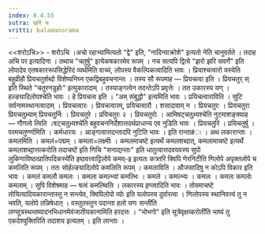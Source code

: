```yaml
---
index: 8.4.55
sutra: खरि च
vritti: balamanorama
---
```


<<शरोऽचि>> - शरोऽचि ।अचो रहाभ्या॑मित्यतो "द्वे" इति, "नादिन्याक्रोशे" इत्यतो नेति चानुवर्तते । तदाह अचि पर इत्यादिना । तथाच "चतुर्षु" इत्येकषकारमेव रूपम् । नच सत्यपि द्वित्वे "झरो झरि सवर्णे" इति लोपादेव एतषकाररूपसिद्धेरिदं व्यर्थमिति वाच्यं, लोपस्य वैकल्पिकत्वादिति भावः । प्रियाश्चत्वारो यस्येति बहुव्रीहौ प्रियचतुर्शब्दो विशेष्यनिघ्न एकद्विबहुवचनान्तः । तस्य सौ रूपमाह — प्रियचत्वा इति । प्रियचतुर् स् इति स्थिते "चतुरनडुहोः" इत्युकारादाम् । तस्याङ्गत्वेन तदन्तेऽपि प्रवृत्तेः । तत उकारस्य यण् । हल्ङ्यादिलोपश्चेति भावः । हे प्रियचत्व इति । "अम् संबुद्धौ" इत्यमिति भावः । प्रयिचत्वाराविति । सुटि सर्वनामस्थानत्वादाम् । प्रियचत्वारः । प्रियचत्वारम्, प्रयिचत्वारौ । शसादावाम् न । प्रियचतुरः । प्रियचतुरा प्रियचतुभ्र्याम् प्रियचतुर्भिः । प्रियचतुरे । प्रयिचतुरः २ । प्रियचतुरोः । आमिषट्चतुभ्र्यश्चे॑ति नुटमाशङ्क्याह — गौणत्वे त्विति ।षट्चतुभ्र्यश्चे॑ति बहुवचननिर्देशात्तदर्थप्राधान्य एव नुडिति भावः । प्रियचतुरि । प्रयिचतुर्षु । परमचतुर्ण्णामिति । कर्मधारयः । आङ्गत्वात्तदन्तादपि नुटिति भावः । इति रान्ता#ः । अथ लकारान्ताः । कमलमिति । कमलं=पद्मम् । कमला=लक्ष्मीः । कमलमाचष्टे इत्यर्थे कमलशब्दात्, कमलामाचष्टे इत्यर्थे कमलाशब्दा॒त्तत्करोति तदाचष्टे॑ इति णिचि "सनाद्यन्ताः" इति धातुत्वात्तदवयवस्य सुपो लुकिणाविष्ठत्प्रातिपदिकस्ये॑ति इष्ठवत्त्वाट्टिलोपे कमव्-इ इत्यतः कत्र्तरि क्विपि णेरनिटीति णिलोपे अपृक्तलोपे च कमलिति रूपम् । ततः सोर्हल्ङ्यादिलोपे कमलिति रूपम् । कमलाविति । औजसादिषु न कोऽपि विकार इति भावः । कमलं कमलौ कमलः । कमला कमल्भ्यां कमल्भिः । कमले । कमल्भ्यः । कमलः । कमलः कमलोः कमलाम् । सुपि विशेषमाह — षत्वं कमल्ष्विति । लकारस्य इण्त्वादिति भावः । तोयमाचष्टे तोयित्यादियकारान्तास्तु न सन्त्येव, क्विपिलोपो व्योः इति यलोपस्य दुर्वारत्वा । णिलोपस्य स्थानिवत्त्वं तु न भवति, यलोपे तन्निषेधात् । वस्तुतस्तुन पदान्ता हलो यणः सन्ती॑ति लण्सूत्रस्थभाष्यादनभिधानमेवंजातीयकानामिति हरदत्तः । "भोभगो" इति सूत्रेवृक्षव्करोती॑ति भाष्यं तु एकदेश्युक्तिरिति तदाशय इत्यलम् । इति लान्ताः ।